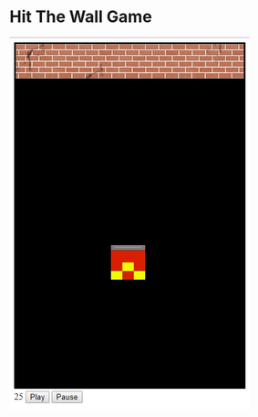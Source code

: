 # Hit The Wall Game 
<img src="https://raw.githubusercontent.com/migofk/Hit-The-Wall-Game-/master/images/screenShot.jpg">
